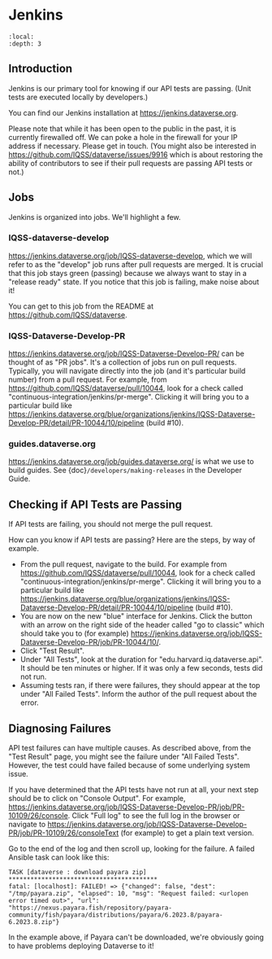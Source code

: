 # Jenkins

```{contents} Contents:
:local: 
:depth: 3
```

## Introduction

Jenkins is our primary tool for knowing if our API tests are passing. (Unit tests are executed locally by developers.)

You can find our Jenkins installation at <https://jenkins.dataverse.org>.

Please note that while it has been open to the public in the past, it is currently firewalled off. We can poke a hole in the firewall for your IP address if necessary. Please get in touch. (You might also be interested in <https://github.com/IQSS/dataverse/issues/9916> which is about restoring the ability of contributors to see if their pull requests are passing API tests or not.)

## Jobs

Jenkins is organized into jobs. We'll highlight a few.

### IQSS-dataverse-develop

<https://jenkins.dataverse.org/job/IQSS-dataverse-develop>, which we will refer to as the "develop" job runs after pull requests are merged. It is crucial that this job stays green (passing) because we always want to stay in a "release ready" state. If you notice that this job is failing, make noise about it!

You can get to this job from the README at <https://github.com/IQSS/dataverse>.

### IQSS-Dataverse-Develop-PR

<https://jenkins.dataverse.org/job/IQSS-Dataverse-Develop-PR/> can be thought of as "PR jobs". It's a collection of jobs run on pull requests. Typically, you will navigate directly into the job (and it's particular build number) from a pull request. For example, from <https://github.com/IQSS/dataverse/pull/10044>, look for a check called "continuous-integration/jenkins/pr-merge". Clicking it will bring you to a particular build like <https://jenkins.dataverse.org/blue/organizations/jenkins/IQSS-Dataverse-Develop-PR/detail/PR-10044/10/pipeline> (build #10).

### guides.dataverse.org

<https://jenkins.dataverse.org/job/guides.dataverse.org/> is what we use to build guides. See {doc}`/developers/making-releases` in the Developer Guide.

## Checking if API Tests are Passing

If API tests are failing, you should not merge the pull request.

How can you know if API tests are passing? Here are the steps, by way of example.

- From the pull request, navigate to the build. For example from <https://github.com/IQSS/dataverse/pull/10044>, look for a check called "continuous-integration/jenkins/pr-merge". Clicking it will bring you to a particular build like <https://jenkins.dataverse.org/blue/organizations/jenkins/IQSS-Dataverse-Develop-PR/detail/PR-10044/10/pipeline> (build #10).
- You are now on the new "blue" interface for Jenkins. Click the button with an arrow on the right side of the header called "go to classic" which should take you to (for example) <https://jenkins.dataverse.org/job/IQSS-Dataverse-Develop-PR/job/PR-10044/10/>.
- Click "Test Result".
- Under "All Tests", look at the duration for "edu.harvard.iq.dataverse.api". It should be ten minutes or higher. If it was only a few seconds, tests did not run.
- Assuming tests ran, if there were failures, they should appear at the top under "All Failed Tests". Inform the author of the pull request about the error.

## Diagnosing Failures

API test failures can have multiple causes. As described above, from the "Test Result" page, you might see the failure under "All Failed Tests". However, the test could have failed because of some underlying system issue.

If you have determined that the API tests have not run at all, your next step should be to click on "Console Output". For example, <https://jenkins.dataverse.org/job/IQSS-Dataverse-Develop-PR/job/PR-10109/26/console>. Click "Full log" to see the full log in the browser or navigate to <https://jenkins.dataverse.org/job/IQSS-Dataverse-Develop-PR/job/PR-10109/26/consoleText> (for example) to get a plain text version.

Go to the end of the log and then scroll up, looking for the failure. A failed Ansible task can look like this:

```
TASK [dataverse : download payara zip] *****************************************
fatal: [localhost]: FAILED! => {"changed": false, "dest": "/tmp/payara.zip", "elapsed": 10, "msg": "Request failed: <urlopen error timed out>", "url": "https://nexus.payara.fish/repository/payara-community/fish/payara/distributions/payara/6.2023.8/payara-6.2023.8.zip"}
```

In the example above, if Payara can't be downloaded, we're obviously going to have problems deploying Dataverse to it!

